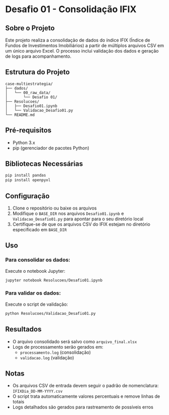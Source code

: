 # Desafio 01 - Consolidação IFIX

## Sobre o Projeto
Este projeto realiza a consolidação de dados do índice IFIX (Índice de Fundos de Investimentos Imobiliários) a partir de múltiplos arquivos CSV em um único arquivo Excel. O processo inclui validação dos dados e geração de logs para acompanhamento.

## Estrutura do Projeto
```
case-multiestrategia/
├── dados/
│   └── 00_raw_data/
│       └── Desafio 01/
├── Resolucoes/
│   ├── Desafio01.ipynb
│   └── Validacao_Desafio01.py
└── README.md
```

## Pré-requisitos
- Python 3.x
- pip (gerenciador de pacotes Python)

## Bibliotecas Necessárias
```bash
pip install pandas
pip install openpyxl
```

## Configuração
1. Clone o repositório ou baixe os arquivos
2. Modifique o `BASE_DIR` nos arquivos `Desafio01.ipynb` e `Validacao_Desafio01.py` para apontar para o seu diretório local
3. Certifique-se de que os arquivos CSV do IFIX estejam no diretório especificado em `BASE_DIR`

## Uso
### Para consolidar os dados:
Execute o notebook Jupyter:
```bash
jupyter notebook Resolucoes/Desafio01.ipynb
```

### Para validar os dados:
Execute o script de validação:
```bash
python Resolucoes/Validacao_Desafio01.py
```

## Resultados
- O arquivo consolidado será salvo como `arquivo_final.xlsx`
- Logs de processamento serão gerados em:
  - `processamento.log` (consolidação)
  - `validacao.log` (validação)

## Notas
- Os arquivos CSV de entrada devem seguir o padrão de nomenclatura: `IFIXDia_DD-MM-YYYY.csv`
- O script trata automaticamente valores percentuais e remove linhas de totais
- Logs detalhados são gerados para rastreamento de possíveis erros